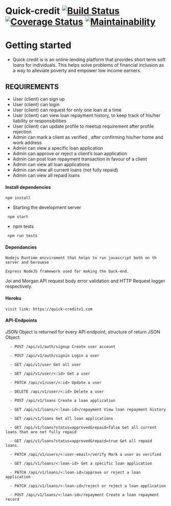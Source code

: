 # Quick-credit [![Build Status](https://travis-ci.org/ngabopatrick/Quick-credit.svg?branch=develop)](https://travis-ci.org/ngabopatrick/Quick-credit) [![Coverage Status](https://coveralls.io/repos/github/ngabopatrick/Quick-credit/badge.svg?branch=develop)](https://coveralls.io/github/ngabopatrick/Quick-credit?branch=develop) [![Maintainability](https://api.codeclimate.com/v1/badges/cd92c477487f93412024/maintainability)](https://codeclimate.com/github/ngabopatrick/Quick-credit/maintainability) 

# Getting started

- Quick credit is is an online lending platform that provides short term soft loans for individuals. This helps solve problems of financial inclusion as a way to alleviate poverty and empower low income earners.

## REQUIREMENTS
 - User (client) can sign up
 - User (client) can login
 - User (client) can request for only one loan at a time
 - User (client) can view loan repayment history, to keep track of his/her liability or responsibilities
 - User (client) can update profile to meetup requirement after profile rejection
 - Admin can mark a client as verified , after confirming his/her home and work address
 - Admin can view a specific loan application
 - Admin can approve or reject a client’s loan application
 - Admin can post loan repayment transaction in favour of a client
 - Admin can view all loan applications
 - Admin can view all current loans (not fully repaid)
 - Admin can view all repaid loans
 
 
#### Install dependencies
```
npm install
```
- Starting the development server
```
 npm start
 ```
 - npm tests

 ```
  npm run tests
  ```
#### Dependancies
```
Nodejs Runtime encviroment that helps to run javascript both on th server and berouese
```
```
Express NodeJS framework used for making the back-end.
```
Joi and Morgan API request body error validation and HTTP Request logger respectively.
#### Heroku
 ```
 visit link: https://quick-creditv1.com
 ```
#### API-Endpoints

JSON Object is returned for every API endpoint, structure of return JSON Object:
```
  - POST /api/v1/auth/signup Create user account

  - POST /api/v1/auth/signin Login a user

  - GET /api/v1/user Get all user

  - GET /api/v1/user/<:id> Get a user

  - PATCH /api/v1/user/<:id> Update a user

  - DELETE /api/v1/user/<:id> Delete a user

  - POST /api/v1/loans Create a loan application

  - GET /api/v1/loans/<:loan-id>/repayment View loan repayment history

  - GET /api/v1/loans Get all loan applications

  - GET /api/v1/loans?status=approved&repaid=false Get all current loans that are not fully repaid

  - GET /api/v1/loans?status=approved&repaid=true Get all repaid loans.

  - PATCH /api/v1/users/<:user-email>/verify Mark a user as verified

  - GET /api/v1/loans/<:loan-id> Get a specific loan application

  - PATCH /api/v1/loans/<:loan-id>/approve or reject a loan application

  - PATCH /api/v1/loans/<:loan-id>/reject or reject a loan application

  - POST /api/v1/loans/<:loan-id>/repayment Create a loan repayment record


